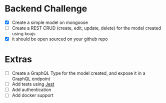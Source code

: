 # Backend Challenge

- [x] Create a simple model on mongoose
- [ ] Create a REST CRUD (create, edit, update, delete) for the model created using koajs
- [x] it should be open sourced on your github repo

# Extras
- [ ] Create a GraphQL Type for the model created, and expose it in a GraphQL endpoint
- [ ] Add tests using [Jest]
- [ ] Add authentication
- [ ] Add docker support

[Jest]: https://jest-everywhere.now.sh/